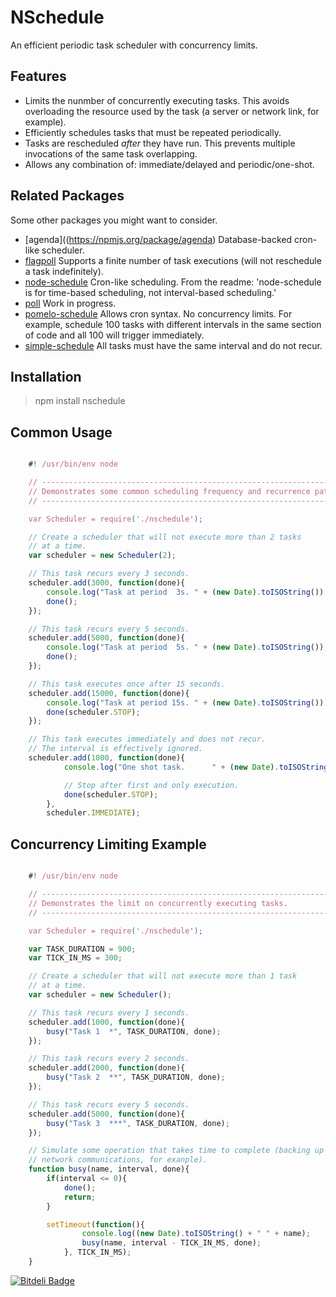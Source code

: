 NSchedule
=========

An efficient periodic task scheduler with concurrency limits.

Features
--------

* Limits the nunmber of concurrently executing tasks. This avoids overloading
  the resource used by the task (a server or network link, for example).
* Efficiently schedules tasks that must be repeated periodically.
* Tasks are rescheduled _after_ they have run. This prevents multiple
  invocations of the same task overlapping.
* Allows any combination of: immediate/delayed and periodic/one-shot.

Related Packages
----------------

Some other packages you might want to consider.
* [agenda]((https://npmjs.org/package/agenda)
  Database-backed cron-like scheduler.
* [flagpoll](https://npmjs.org/package/flagpoll)
  Supports a finite number of task executions (will not reschedule a task
  indefinitely).
* [node-schedule](https://npmjs.org/package/node-schedule)
  Cron-like scheduling. From the readme: 'node-schedule is for time-based
  scheduling, not interval-based scheduling.'
* [poll](https://npmjs.org/package/poll)
  Work in progress.
* [pomelo-schedule](https://npmjs.org/package/pomelo-schedule)
  Allows cron syntax. No concurrency limits. For example, schedule 100 tasks
  with different intervals in the same section of code and all 100 will trigger
  immediately.
* [simple-schedule](https://npmjs.org/package/simple-schedule)
  All tasks must have the same interval and do not recur.

Installation
------------

> npm install nschedule

Common Usage
------------

````JavaScript

    #! /usr/bin/env node

    // ---------------------------------------------------------------------------
    // Demonstrates some common scheduling frequency and recurrence patterns.
    // ---------------------------------------------------------------------------

    var Scheduler = require('./nschedule');

    // Create a scheduler that will not execute more than 2 tasks
    // at a time.
    var scheduler = new Scheduler(2);

    // This task recurs every 3 seconds.
    scheduler.add(3000, function(done){
        console.log("Task at period  3s. " + (new Date).toISOString());
        done();
    });

    // This task recurs every 5 seconds.
    scheduler.add(5000, function(done){
        console.log("Task at period  5s. " + (new Date).toISOString());
        done();
    });

    // This task executes once after 15 seconds.
    scheduler.add(15000, function(done){
        console.log("Task at period 15s. " + (new Date).toISOString());
        done(scheduler.STOP);
    });

    // This task executes immediately and does not recur.
    // The interval is effectively ignored.
    scheduler.add(1000, function(done){
            console.log("One shot task.      " + (new Date).toISOString());

            // Stop after first and only execution.
            done(scheduler.STOP);
        },
        scheduler.IMMEDIATE);

````

Concurrency Limiting Example
----------------------------

````JavaScript

    #! /usr/bin/env node

    // ---------------------------------------------------------------------------
    // Demonstrates the limit on concurrently executing tasks.
    // ---------------------------------------------------------------------------

    var Scheduler = require('./nschedule');

    var TASK_DURATION = 900;
    var TICK_IN_MS = 300;

    // Create a scheduler that will not execute more than 1 task
    // at a time.
    var scheduler = new Scheduler();

    // This task recurs every 1 seconds.
    scheduler.add(1000, function(done){
        busy("Task 1  *", TASK_DURATION, done);
    });

    // This task recurs every 2 seconds.
    scheduler.add(2000, function(done){
        busy("Task 2  **", TASK_DURATION, done);
    });

    // This task recurs every 5 seconds.
    scheduler.add(5000, function(done){
        busy("Task 3  ***", TASK_DURATION, done);
    });

    // Simulate some operation that takes time to complete (backing up a database or
    // network communications, for exanple).
    function busy(name, interval, done){
        if(interval <= 0){
            done();
            return;
        }

        setTimeout(function(){
                console.log((new Date).toISOString() + " " + name);
                busy(name, interval - TICK_IN_MS, done);
            }, TICK_IN_MS);
    }

````


[![Bitdeli Badge](https://d2weczhvl823v0.cloudfront.net/thomasbratt/nschedule/trend.png)](https://bitdeli.com/free "Bitdeli Badge")

